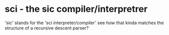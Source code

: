 # sci - the sic compiler/interpretrer
'sic' stands for the 'sci interpreter/compiler'
see how that kinda matches the structure of a recursive descent parser?